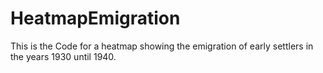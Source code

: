 # HeatmapEmigration
This is the Code for a heatmap showing the emigration of early settlers in the years 1930 until 1940. 
